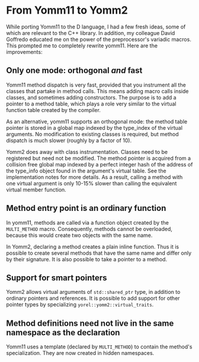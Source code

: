 # From Yomm11 to Yomm2

While porting Yomm11 to the D language, I had a few fresh ideas, some of which
are relevant to the C++ library. In addition, my colleague David Goffredo
educated me on the power of the preprocessor's variadic macros. This prompted
me to completely rewrite yomm11. Here are the improvements:

## Only one mode: orthogonal _and_ fast

Yomm11 method dispatch is very fast, provided that you instrument all the
classes that partake in method calls. This means adding macro calls inside
classes, and sometimes adding constructors. The purpose is to add a pointer to
a method table, which plays a role very similar to the virtual function table
created by the compiler.

As an alternative, yomm11 supports an orthogonal mode: the method table pointer
is stored in a global map indexed by the type_index of the virtual
arguments. No modification to existing classes is required, but method dispatch
is much slower (roughly by a factor of 10).

Yomm2 does away with class instrumentation. Classes need to be registered but
need not be modified. The method pointer is acquired from a collision free
global map indexed by a perfect integer hash of the address of the type_info
object found in the argument's virtual table. See the implementation notes for
more details. As a result, calling a method with one virtual argument is only
10-15% slower than calling the equivalent virtual member function.

## Method entry point is an ordinary function

In yomm11, methods are called via a function object created by the
`MULTI_METHOD` macro. Consequently, methods cannot be overloaded, because this
would create two objects with the same name.

In Yomm2, declaring a method creates a plain inline function. Thus it is
possible to create several methods that have the same name and differ only by
their signature. It is also possible to take a pointer to a method.

## Support for smart pointers

Yomm2 allows virtual arguments of `std::shared_ptr` type, in addition to
ordinary pointers and references. It is possible to add support for other
pointer types by specializing `yorel::yomm2::virtual_traits`.

## Method definitions need not live in the same namespace as the declaration

Yomm11 uses a template (declared by `MULTI_METHOD`) to contain the method's
specialization. They are now created in hidden namespaces.
